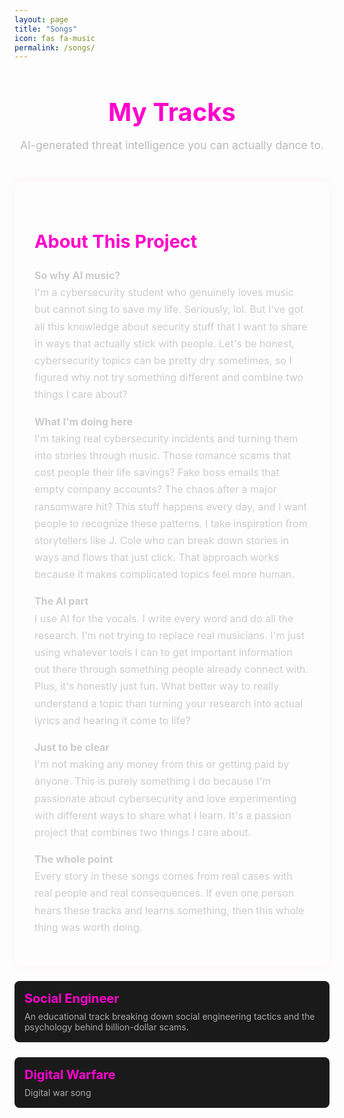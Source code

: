 ```yaml
---
layout: page
title: "Songs"
icon: fas fa-music
permalink: /songs/
---
```


<div class="song-header">
  <h1 class="song-title"> My Tracks</h1>
  <p class="song-subtitle"> AI-generated threat intelligence you can actually dance to.</p>
</div>

<!-- 🔍 About Section – Your Original Text -->
<section class="project-info">
 <h2>About This Project</h2>
<p><strong>So why AI music?</strong><br>
 I'm a cybersecurity student who genuinely loves music but cannot sing to save my life. Seriously, lol. But I've got all this knowledge about security stuff that I want to share in ways that actually stick with people. Let's be honest, cybersecurity topics can be pretty dry sometimes, so I figured why not try something different and combine two things I care about?</p>

<p><strong>What I'm doing here</strong><br>
 I'm taking real cybersecurity incidents and turning them into stories through music. Those romance scams that cost people their life savings? Fake boss emails that empty company accounts? The chaos after a major ransomware hit? This stuff happens every day, and I want people to recognize these patterns. I take inspiration from storytellers like J. Cole who can break down stories in ways and flows that just click. That approach works because it makes complicated topics feel more human.</p>

<p><strong>The AI part</strong><br>
 I use AI for the vocals. I write every word and do all the research. I'm not trying to replace real musicians. I'm just using whatever tools I can to get important information out there through something people already connect with. Plus, it's honestly just fun. What better way to really understand a topic than turning your research into actual lyrics and hearing it come to life?</p>

<p><strong>Just to be clear</strong><br>
 I'm not making any money from this or getting paid by anyone. This is purely something I do because I'm passionate about cybersecurity and love experimenting with different ways to share what I learn. It's a passion project that combines two things I care about.</p>

<p><strong>The whole point</strong><br>
 Every story in these songs comes from real cases with real people and real consequences. If even one person hears these tracks and learns something, then this whole thing was worth doing.</p>
</section>

<ul class="song-list">
  <li>
    <a href="/songs/social-engineer/"> Social Engineer</a>
    <p>An educational track breaking down social engineering tactics and the psychology behind billion-dollar scams.</p>
  </li>

  <li>
    <a href="/songs/digital-war/"> Digital Warfare</a>
    <p>Digital war song</p>
  </li>
</ul>

<style>
.song-header {
  text-align: center;
  margin-bottom: 2rem;
}
.song-title {
  font-size: 2.5rem;
  color: #ff00cc;
  margin-bottom: 0.5rem;
}
.song-subtitle {
  font-size: 1.1rem;
  color: #bbb;
}
.song-list {
  list-style: none;
  padding: 0;
}
.song-list li {
  margin: 1.5rem 0;
  padding: 1rem;
  background: #1a1a1a;
  border-radius: 8px;
  transition: background 0.3s;
}
.song-list li:hover {
  background: #292929;
}
.song-list a {
  font-size: 1.25rem;
  font-weight: bold;
  color: #ff00cc;
  text-decoration: none;
}
.song-list p {
  color: #aaa;
  margin: 0.5rem 0 0;
}

/* About Section Styling */
.project-info {
  background-color: rgba(255,255,255,0.03);
  padding: 2rem;
  border-radius: 12px;
  margin-top: 3rem;
  box-shadow: 0 0 15px rgba(255, 0, 204, 0.05);
  color: #ccc;
  font-size: 1rem;
  line-height: 1.7;
}
.project-info h2 {
  color: #ff00cc;
  font-size: 1.8rem;
  margin-bottom: 1rem;
}
</style>
